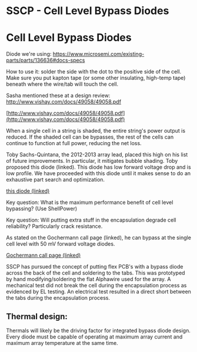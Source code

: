# SSCP - Cell Level Bypass Diodes

# Cell Level Bypass Diodes

Diode we're using: https://www.microsemi.com/existing-parts/parts/136636#docs-specs

How to use it: solder the side with the dot to the positive side of the cell. Make sure you put kapton tape (or some other insulating, high-temp tape) beneath where the wire/tab will touch the cell.

Sasha mentioned these at a design review: http://www.vishay.com/docs/49058/49058.pdf

[http://www.vishay.com/docs/49058/49058.pdf](http://www.vishay.com/docs/49058/49058.pdf)

When a single cell in a string is shaded, the entire string's power output is reduced. If the shaded cell can be bypasses, the rest of the cells can continue to function at full power, reducing the net loss.

Toby Sachs-Quintana, the 2012-2013 array lead, placed this high on his list of future improvements. In particular, it mitigates bubble shading. Toby proposed this diode (linked). This diode has low forward voltage drop and is low profile. We have proceeded with this diode until it makes sense to do an exhaustive part search and optimization.

[ this diode (linked)](http://www.digikey.com/product-detail/en/stmicroelectronics/STPS30L30DJF-TR/497-12867-1-ND/3043778)

Key question: What is the maximum performance benefit of cell level bypassing? (Use ShellPower)

Key question: Will putting extra stuff in the encapsulation degrade cell reliability? Particularly crack resistance.

As stated on the Gochermann call page (linked), he can bypass at the single cell level with 50 mV forward voltage diodes.

[Gochermann call page (linked)](/stanford.edu/testduplicationsscp/home/sscp-2016-2017/array-2016-2017/meetings-and-conversations/skype-call-with-oliver-gochermann)

SSCP has pursued the concept of putting flex PCB's with a bypass diode across the back of the cell and soldering to the tabs. This was prototyped by hand modifying/soldering the flat Alphawire used for the array. A mechanical test did not break the cell during the encapsulation process as evidenced by EL testing. An electrical test resulted in a direct short between the tabs during the encapsulation process.

## Thermal design:

[](#h.43ul13rhv8by)

Thermals will likely be the driving factor for integrated bypass diode design. Every diode must be capable of operating at maximum array current and maximum array temperature at the same time.

